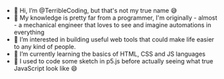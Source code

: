 - 👋 Hi, I’m @TerribleCoding, but that's not my true name 😅
- 🤯 My knowledge is pretty far from a programmer, I'm originally - almost - a mechanical engineer that loves to see and imagine automations in everything
- 👀 I’m interested in building useful web tools that could make life easier to any kind of people.
- 🌱 I’m currently learning the basics of HTML, CSS and JS languages
- 📖 I used to code some sketch in p5.js before actually seeing what true JavaScript look like 😄
<!--- 💞️ I’m looking to collaborate on ... --->
<!--- 📫 How to reach me ... --->

<!---
TerribleCoding/TerribleCoding is a ✨ special ✨ repository because its `README.md` (this file) appears on your GitHub profile.
You can click the Preview link to take a look at your changes.
--->
